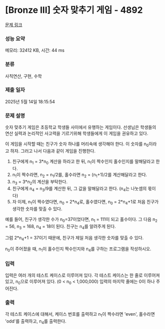 # [Bronze III] 숫자 맞추기 게임 - 4892 

[문제 링크](https://www.acmicpc.net/problem/4892) 

### 성능 요약

메모리: 32412 KB, 시간: 44 ms

### 분류

사칙연산, 구현, 수학

### 제출 일자

2025년 5월 14일 18:15:54

### 문제 설명

<p>숫자 맞추기 게임은 초등학교 학생들 사이에서 유행하는 게임이다. 선생님은 학생들의 연산 실력과 논리적인 사고력을 기르기위해 학생들에게 이 게임을 권유하고 있다.</p>

<p>이 게임을 시작할 때는 친구가 숫자 하나를 머리속에 생각해야 한다. 이 숫자를 n<sub>0</sub>이라고 하자. 그러고 나서 다음과 같이 게임을 진행한다.</p>

<ol>
	<li>친구에게 n<sub>1</sub> = 3*n<sub>0</sub> 계산을 하라고 한 뒤, n<sub>1</sub>이 짝수인지 홀수인지를 말해달라고 한다.</li>
	<li>n<sub>1</sub>이 짝수라면, n<sub>2</sub> = n<sub>1</sub>/2를, 홀수라면 n<sub>2</sub> = (n<sub>1</sub>+1)/2를 계산해달라고 한다.</li>
	<li>n<sub>3</sub> = 3*n<sub>2</sub>의 계산을 부탁한다.</li>
	<li>친구에게 n<sub>4</sub> = n<sub>3</sub>/9를 계산한 뒤, 그 값을 말해달라고 한다. (n<sub>4</sub>는 나눗셈의 몫이다)</li>
	<li>자 이제, n<sub>1</sub>이 짝수였다면, n<sub>0</sub> = 2*n<sub>4</sub>로, 홀수였다면, n<sub>0</sub> = 2*n<sub>4</sub>+1로 처음 친구가 생각한 숫자를 맞출 수 있다.</li>
</ol>

<p>예를 들어,  친구가 생각한 수가 n<sub>0</sub>=37이었다면, n<sub>1</sub> = 111이 되고 홀수이다. 그 다음 n<sub>2</sub> = 56, n<sub>3</sub> = 168, n<sub>4</sub> = 18이 된다. 친구는 n<sub>4</sub>를 알려주게 된다. </p>

<p>그럼 2*n<sub>4</sub>+1 = 37이기 때문에, 친구가 제일 처음 생각한 숫자를 맞출 수 있다.</p>

<p>n<sub>0</sub>이 주어졌을 때, n<sub>1</sub>이 홀수인지 짝수인지와 n<sub>4</sub>를 구하는 프로그램을 작성하시오.</p>

### 입력 

 <p>입력은 여러 개의 테스트 케이스로 이루어져 있다. 각 테스트 케이스는 한 줄로 이루어져 있고, n<sub>0</sub>으로 이루어져 있다. (0 < n<sub>0</sub> < 1,000,000) 입력의 마지막 줄에는 0이 하나 주어진다.</p>

### 출력 

 <p>각 테스트 케이스에 대해서, 케이스 번호를 출력하고 n<sub>1</sub>이 짝수라면 'even', 홀수라면 'odd'를 출력하고, n<sub>4</sub>를 출력한다.</p>

